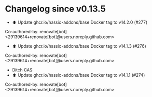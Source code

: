 # Changelog since v0.13.5
- ⬆️ Update ghcr.io/hassio-addons/base Docker tag to v14.2.0 (#277)

Co-authored-by: renovate[bot] <29139614+renovate[bot]@users.noreply.github.com> 
- ⬆️ Update ghcr.io/hassio-addons/base Docker tag to v14.1.3 (#276)

Co-authored-by: renovate[bot] <29139614+renovate[bot]@users.noreply.github.com> 
- Ditch CAS 
- ⬆️ Update ghcr.io/hassio-addons/base Docker tag to v14.1.1 (#274)

Co-authored-by: renovate[bot] <29139614+renovate[bot]@users.noreply.github.com> 
